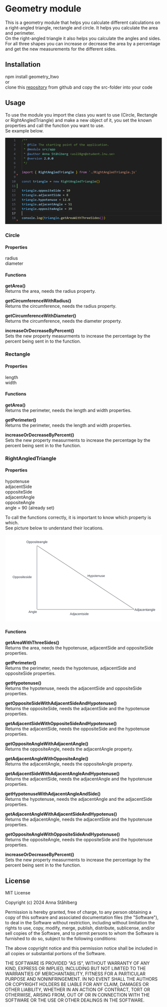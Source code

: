 # Geometry module
This is a geometry module that helps you calculate different calculations on a right-angled triangle, rectangle and circle. It helps you calculate the area and perimeter.  
On the right-angled triangle it also helps you calculate the angles and sides. For all three shapes you can increase or decrease the area by a percentage and get the new measurements for the different sides.

## Installation
npm install geometry_ltwo  
or  
clone this [repository](https://github.com/as228gn/L2) from github and copy the src-folder into your code
## Usage
To use the module you import the class you want to use (Circle, Rectangle or RightAngledTriangle) and make a new object of it, you set the known properties and call the function you want to use.  
Se example below.  

![Example](https://github.com/as228gn/L2/blob/main/img/CodeExample.png?raw=true)
### Circle
#### Properties
radius  
diameter
#### Functions
**getArea()**  
Returns the area, needs the radius property.  

**getCircumferenceWithRadius()**  
Returns the circumference, needs the radius property.  

**getCircumferenceWithDiameter()**  
Returns the circumference, needs the diameter property.  
  
**increaseOrDecreaseByPercent()**  
Sets the new property measurments to increase the percentage by the percent being sent in to the function.  
### Rectangle
#### Properties
length  
width
#### Functions
**getArea()**  
Returns the perimeter, needs the length and width properties.  

**getPerimeter()**  
Returns the perimeter, needs the length and width properties.  

**increaseOrDecreaseByPercent()**  
Sets the new property measurments to increase the percentage by the percent being sent in to the function.  
### RightAngledTriangle
#### Properties
hypotenuse  
adjacentSide  
oppositeSide  
adjacentAngle  
oppositeAngle  
angle = 90  (already set)

To call the functions correctly, it is important to know which property is which.  
See picture below to understand their locations.  

![Triangle](https://github.com/as228gn/L2/blob/main/img/RightSidedTriangle.png?raw=true)
#### Functions
**getAreaWithThreeSides()**  
Returns the area, needs the hypotenuse, adjacentSide and oppositeSide properties.  

**getPerimeter()**  
Returns the perimeter, needs the hypotenuse, adjacentSide and oppositeSide properties.  

**getHypotenuse()**  
Returns the hypotenuse, needs the adjacentSide and oppositeSide properties.  

**getOppositeSideWithAdjacentSideAndHypotenuse()**  
Returns the oppositeSide, needs the adjacentSide and the hypotenuse properties.  

**getAdjacentSideWithOppositeSideAndHypotenuse()**  
Returns the adjacentSide, needs the oppositeSide and the hypotenuse properties.  

**getOppositeAngleWithAdjacentAngle()**  
Returns the oppositeAngle, needs the adjacentAngle property.  

**getAdjacentAngleWithOppositeAngle()**  
Returns the adjacentAngle, needs the oppositeAngle property.  

**getAdjacentSideWithAdjacentAngleAndHypotenuse()**  
Returns the adjacentSide, needs the adjacentAngle and the hypotenuse properties.  

**getHypotenuseWithAdjacentAngleAndSide()**  
Returns the hypotenuse, needs the adjacentAngle and the adjacentSide properties.  

**getAdjacentAngleWithAdjacentSideAndHypotenus()**  
Returns the adjacentAngle, needs the adjacentSide and the hypotenuse properties.  

**getOppositeAngleWithOppositeSideAndHypotenuse()**  
Returns the oppositeAngle, needs the oppositeSide and the hypotenuse properties.  

**increaseOrDecreaseByPercent()**  
Sets the new property measurments to increase the percentage by the percent being sent in to the function.  

## License
MIT License

Copyright (c) 2024 Anna Ståhlberg

Permission is hereby granted, free of charge, to any person obtaining a copy
of this software and associated documentation files (the "Software"), to deal
in the Software without restriction, including without limitation the rights
to use, copy, modify, merge, publish, distribute, sublicense, and/or sell
copies of the Software, and to permit persons to whom the Software is
furnished to do so, subject to the following conditions:

The above copyright notice and this permission notice shall be included in all
copies or substantial portions of the Software.

THE SOFTWARE IS PROVIDED "AS IS", WITHOUT WARRANTY OF ANY KIND, EXPRESS OR
IMPLIED, INCLUDING BUT NOT LIMITED TO THE WARRANTIES OF MERCHANTABILITY,
FITNESS FOR A PARTICULAR PURPOSE AND NONINFRINGEMENT. IN NO EVENT SHALL THE
AUTHORS OR COPYRIGHT HOLDERS BE LIABLE FOR ANY CLAIM, DAMAGES OR OTHER
LIABILITY, WHETHER IN AN ACTION OF CONTRACT, TORT OR OTHERWISE, ARISING FROM,
OUT OF OR IN CONNECTION WITH THE SOFTWARE OR THE USE OR OTHER DEALINGS IN THE
SOFTWARE.